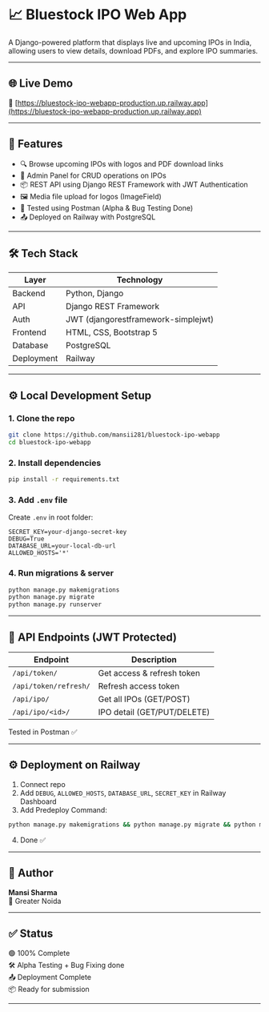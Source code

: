 
# 📈 Bluestock IPO Web App

A Django-powered platform that displays live and upcoming IPOs in India, allowing users to view details, download PDFs, and explore IPO summaries.

---

## 🌐 Live Demo
🔗 [https://bluestock-ipo-webapp-production.up.railway.app](https://bluestock-ipo-webapp-production.up.railway.app)

---

## 🚀 Features
- 🔍 Browse upcoming IPOs with logos and PDF download links
- 📄 Admin Panel for CRUD operations on IPOs
- 📦 REST API using Django REST Framework with JWT Authentication
- 🖼️ Media file upload for logos (ImageField)
- 🧪 Tested using Postman (Alpha & Bug Testing Done)
- 📤 Deployed on Railway with PostgreSQL

---

## 🛠️ Tech Stack

| Layer       | Technology               |
|-------------|---------------------------|
| Backend     | Python, Django            |
| API         | Django REST Framework     |
| Auth        | JWT (djangorestframework-simplejwt) |
| Frontend    | HTML, CSS, Bootstrap 5    |
| Database    | PostgreSQL                |
| Deployment  | Railway                   |

---

## ⚙️ Local Development Setup

### 1. Clone the repo
```bash
git clone https://github.com/mansii281/bluestock-ipo-webapp
cd bluestock-ipo-webapp
```

### 2. Install dependencies
```bash
pip install -r requirements.txt
```

### 3. Add `.env` file
Create `.env` in root folder:

```env
SECRET_KEY=your-django-secret-key
DEBUG=True
DATABASE_URL=your-local-db-url
ALLOWED_HOSTS='*'
```

### 4. Run migrations & server
```bash
python manage.py makemigrations
python manage.py migrate
python manage.py runserver
```

---

## 📂 API Endpoints (JWT Protected)

| Endpoint                 | Description                |
|--------------------------|----------------------------|
| `/api/token/`           | Get access & refresh token |
| `/api/token/refresh/`   | Refresh access token       |
| `/api/ipo/`             | Get all IPOs (GET/POST)    |
| `/api/ipo/<id>/`        | IPO detail (GET/PUT/DELETE)|

Tested in Postman ✅

---

## ⚙️ Deployment on Railway

1. Connect repo
2. Add `DEBUG`, `ALLOWED_HOSTS`, `DATABASE_URL`, `SECRET_KEY` in Railway Dashboard
3. Add Predeploy Command:
```bash
python manage.py makemigrations && python manage.py migrate && python manage.py collectstatic --noinput
```
4. Done ✅

---

## 📧 Author

**Mansi Sharma**  
📍 Greater Noida  


---

## ✅ Status

🟢 100% Complete  
🛠️ Alpha Testing + Bug Fixing done  
📤 Deployment Complete  
📦 Ready for submission

---

